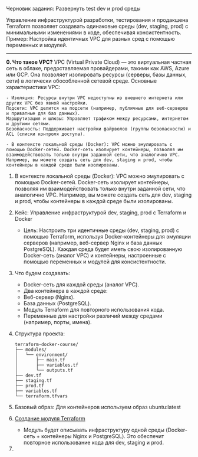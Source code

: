 Черновик задания: Развернуть test dev и prod среды

Управление инфраструктурой разработки, тестирования и продакшена
Terraform позволяет создавать одинаковые среды (dev, staging, prod) с минимальными изменениями в коде, обеспечивая консистентность.
Пример: Настройка идентичных VPC для разных сред с помощью переменных и модулей.

--- 

**0. Что такое VPC?**
VPC (Virtual Private Cloud) — это виртуальная частная сеть в облаке, предоставляемая провайдерами, такими как AWS, Azure или GCP. Она позволяет изолировать ресурсы (серверы, базы данных, сети) в логически обособленной сетевой среде. Основные характеристики VPC:

    - Изоляция: Ресурсы внутри VPC недоступны из внешнего интернета или других VPC без явной настройки.
    Подсети: VPC делится на подсети (например, публичные для веб-серверов и приватные для баз данных).
    Маршрутизация и шлюзы: Управляет трафиком между ресурсами, интернетом и другими сетями.
    Безопасность: Поддерживает настройки файрволов (группы безопасности) и ACL (списки контроля доступа).
    
    - В контексте локальной среды (Docker): VPC можно эмулировать с помощью Docker-сетей. Docker-сеть изолирует контейнеры, позволяя им взаимодействовать только внутри заданной сети, что аналогично VPC. Например, вы можете создать сеть для dev, staging и prod, чтобы контейнеры в каждой среде были изолированы.

1. В контексте локальной среды (Docker): VPC можно эмулировать с помощью Docker-сетей. Docker-сеть изолирует контейнеры, позволяя им взаимодействовать только внутри заданной сети, что аналогично VPC. Например, вы можете создать сеть для dev, staging и prod, чтобы контейнеры в каждой среде были изолированы.

2. Кейс: Управление инфраструктурой dev, staging, prod с Terraform и Docker
   - Цель: Настроить три идентичные среды (dev, staging, prod) с помощью Terraform, используя Docker-контейнеры для эмуляции серверов (например, веб-сервер Nginx и база данных PostgreSQL). Каждая среда будет иметь свою изолированную Docker-сеть (аналог VPC) и контейнеры, настроенные с помощью переменных и модулей для консистентности.

3. Что будем создавать:
    - Docker-сеть для каждой среды (аналог VPC).
    - Два контейнера в каждой среде:
    - Веб-сервер (Nginx).
    - База данных (PostgreSQL).
    - Модуль Terraform для повторного использования кода.
    - Переменные для настройки различий между средами (например, порты, имена).

4. Структура проекта:
    ```
    terraform-docker-course/
    ├── modules/
    │   └── environment/
    │       ├── main.tf
    │       ├── variables.tf
    │       └── outputs.tf
    ├── dev.tf
    ├── staging.tf
    ├── prod.tf
    ├── variables.tf
    └── terraform.tfvars
    ```
5. Базовый образ: Для контейнеров используем образ ubuntu:latest

6. [Создание модуля Terraform](https://github.com/lamjob1993/terraform-monitoring/tree/main/terraform/tasks/terraform_project/modules/environment)

    - Модуль будет описывать инфраструктуру одной среды (Docker-сеть + контейнеры Nginx и PostgreSQL). Это обеспечит повторное использование кода для dev, staging и prod.

7. 
